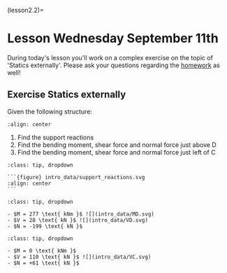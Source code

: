 (lesson2.2)=
# Lesson Wednesday September 11th

During today's lesson you'll work on a complex exercise on the topic of 'Statics externally'. Please ask your questions regarding the [homework](homework2.2) as well!

## Exercise Statics externally

Given the following structure:

```{figure} intro_data/structure.svg
:align: center
```

1. Find the support reactions
2. Find the bending moment, shear force and normal force just above $\text{D}$
3. Find the bending moment, shear force and normal force just left of $\text{C}$


````{admonition} Solution assignment 1
:class: tip, dropdown

```{figure} intro_data/support_reactions.svg
:align: center
```
````

````{admonition} Solution assignment 2
:class: tip, dropdown

- $M = 277 \text{ kNm }$ ![](intro_data/MD.svg)
- $V = 28 \text{ kN }$ ![](intro_data/VD.svg)
- $N = -199 \text{ kN }$

````

````{admonition} Solution assignment 3
:class: tip, dropdown

- $M = 0 \text{ kNm }$
- $V = 110 \text{ kN }$ ![](intro_data/VC.svg)
- $N = +61 \text{ kN }$

````